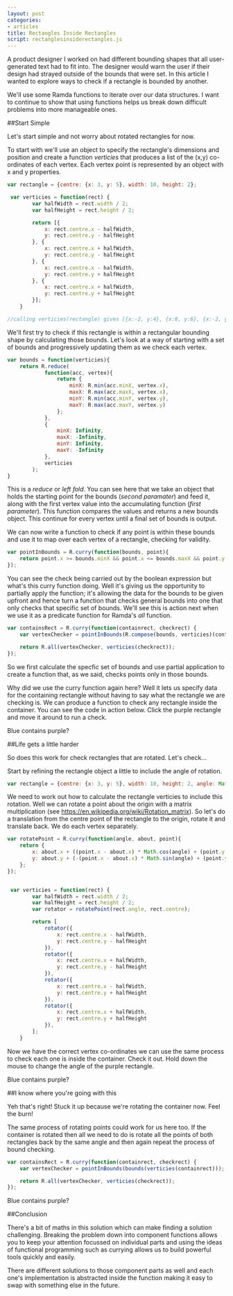 ```yaml
---
layout: post
categories:
- articles
title: Rectangles Inside Rectangles
script: rectanglesinsiderectangles.js
---
```


A product designer I worked on had different bounding shapes that all user-generated text had to fit into. The designer would warn the user if their design had strayed outside of the bounds that were set. In this article I wanted to explore ways to check if a rectangle is bounded by another.

We'll use some Ramda functions to iterate over our data structures. I want to continue to show that using functions helps us break down difficult problems into more manageable ones.

##Start Simple

Let's start simple and not worry about rotated rectangles for now.

To start with we'll use an object to specify the rectangle's dimensions and position and create a function *verticies* that produces a list of the (x,y) co-ordinates of each vertex. Each vertex point is represented by an object with x and y properties.

```js
var rectangle = {centre: {x: 3, y: 5}, width: 10, height: 2};

 var verticies = function(rect) {
        var halfWidth = rect.width / 2;
        var halfHeight = rect.height / 2;

        return [{
            x: rect.centre.x - halfWidth,
            y: rect.centre.y - halfHeight
        }, {
            x: rect.centre.x + halfWidth,
            y: rect.centre.y - halfHeight
        }, {
            x: rect.centre.x - halfWidth,
            y: rect.centre.y + halfHeight
        }, {
            x: rect.centre.x + halfWidth,
            y: rect.centre.y + halfHeight
        }];
    }

//calling verticies(rectangle) gives [{x:-2, y:4}, {x:8, y:6}, {x:-2, y:4}, {x:8, y:6}];
```
 
We'll first try to check if this rectangle is within a rectangular bounding shape by calculating those bounds. Let's look at a way of starting with a set of bounds and progressively updating them as we check each vertex. 

```js
var bounds = function(verticies){
	return R.reduce(
			function(acc, vertex){
				return {
					minX: R.min(acc.minX, vertex.x),
					maxX: R.max(acc.maxX, vertex.x),
					minY: R.min(acc.minY, vertex.y),
					maxY: R.max(acc.maxY, vertex.y)
				};
			},
			{
				minX: Infinity,
				maxX: -Infinity,
				minY: Infinity,
				maxY: -Infinity
			}, 
			verticies
		);
}
```

This is a *reduce* or *left fold*. You can see here that we take an object that holds the starting point for the bounds (*second paramater*) and feed it, along with the first vertex value into the accumulating function (*first parameter*). This function compares the values and returns a new bounds object.  This continue for every vertex until a final set of bounds is output.  

We can now write a function to check if any point is within these bounds and use it to map over each vertex of a rectangle, checking for validity.

```js
var pointInBounds = R.curry(function(bounds, point){
	return point.x >= bounds.minX && point.x <= bounds.maxX && point.y >= bounds.minY && point.y <= bounds.maxY;
});
```

You can see the check being carried out by the boolean expression but what's this curry function doing.  Well it's giving us the opportunity to partially apply the function; it's allowing the data for the bounds to be given upfront and hence turn a function that checks general bounds into one that only checks that specific set of bounds.  We'll see this is action next when we use it as a predicate function for Ramda's *all* function.

```js
var containsRect = R.curry(function(containrect, checkrect) {
	var vertexChecker = pointInBounds(R.compose(bounds, verticies)(containrect));

	return R.all(vertexChecker, verticies(checkrect));
});
```

So we first calculate the specfic set of bounds and use partial application to create a function that, as we said, checks points only in those bounds.

Why did we use the curry function again here? Well it lets us specify data for the containing rectangle without having to say what the rectangle we are checking is.  We can produce a function to check any rectangle inside the container. You can see the code in action below. Click the purple rectangle and move it around to run a check.

<div class="centre-content title">Blue contains purple? <span id="output1"></span></div>
<div id="animation1"><div id="twocontainer1"></div></div>


##Life gets a little harder

So does this work for check rectangles that are rotated.  Let's check...

Start by refining the rectangle object a little to include the angle of rotation.

```js
var rectangle = {centre: {x: 3, y: 5}, width: 10, height: 2, angle: Math.PI/4};
```

We need to work out how to calculate the rectangle verticies to include this rotation.  Well we can rotate a point about the origin with a matrix multiplication (see <a class="article-link" target="_blank" href="https://en.wikipedia.org/wiki/Rotation_matrix">https://en.wikipedia.org/wiki/Rotation_matrix</a>). So let's do a translation from the centre point of the rectangle to the origin, rotate it and translate back. We do each vertex separately.

```js
var rotatePoint = R.curry(function(angle, about, point){
	return {
		x: about.x + ((point.x - about.x) * Math.cos(angle) + (point.y - about.y) * Math.sin(angle)),
		y: about.y + (-(point.x - about.x) * Math.sin(angle) + (point.y - about.y)  * Math.cos(angle))
	};
});


 var verticies = function(rect) {
        var halfWidth = rect.width / 2;
        var halfHeight = rect.height / 2;
        var rotator = rotatePoint(rect.angle, rect.centre);

        return [
            rotator({
                x: rect.centre.x - halfWidth,
                y: rect.centre.y - halfHeight
            }),
            rotator({
                x: rect.centre.x + halfWidth,
                y: rect.centre.y - halfHeight
            }),
            rotator({
                x: rect.centre.x - halfWidth,
                y: rect.centre.y + halfHeight
            }),
            rotator({
                x: rect.centre.x + halfWidth,
                y: rect.centre.y + halfHeight
            }),
        ];
    }
```

Now we have the correct vertex co-ordinates we can use the same process to check each one is inside the container.  Check it out.  Hold down the mouse to change the angle of the purple rectangle.

<div class="centre-content title">Blue contains purple? <span id="output2"></span></div>
<div id="animation2"><div id="twocontainer2"></div></div>

##I know where you're going with this

Yeh that's right! Stuck it up because we're rotating the container now.  Feel the burn!

The same process of rotating points could work for us here too.  If the container is rotated then all we need to do is rotate all the points of both rectangles back by the same angle and then again repeat the process of bound checking.

```js
var containsRect = R.curry(function(containrect, checkrect) {
	var vertexChecker = pointInBounds(bounds(verticies(containrect)));

	return R.all(vertexChecker, verticies(checkrect));
});
```

<div class="centre-content title">Blue contains purple? <span id="output3"></span></div>
<div id="animation3"><div id="twocontainer3"></div></div>

##Conclusion

There's a bit of maths in this solution which can make finding a solution challenging.  Breaking the problem down into component functions allows you to keep your attention focussed on individual parts and using the ideas of functional programming such as currying allows us to build powerful tools quickly and easily.

There are different solutions to those component parts as well and each one's implementation is abstracted inside the function making it easy to swap with something else in the future.